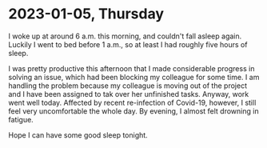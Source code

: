 # 2023-01-05, Thursday
I woke up at around 6 a.m. this morning, and couldn't fall asleep again. Luckily I went to bed before 1 a.m., so at least I had roughly five hours of sleep.  

I was pretty productive this afternoon that I made considerable progress in solving an issue, which had been blocking my colleague for some time. I am handling the problem because my colleague is moving out of the project and I have been assigned to tak over her unfinished tasks. Anyway, work went well today. Affected by recent re-infection of Covid-19, however, I still feel very uncomfortable the whole day. By evening, I almost felt drowning in fatigue.  

Hope I can have some good sleep tonight.  